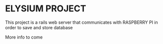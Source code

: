 # ELYSIUM PROJECT

This project is a rails web server that communicates with RASPBERRY PI in order to save and store database

More info to come
